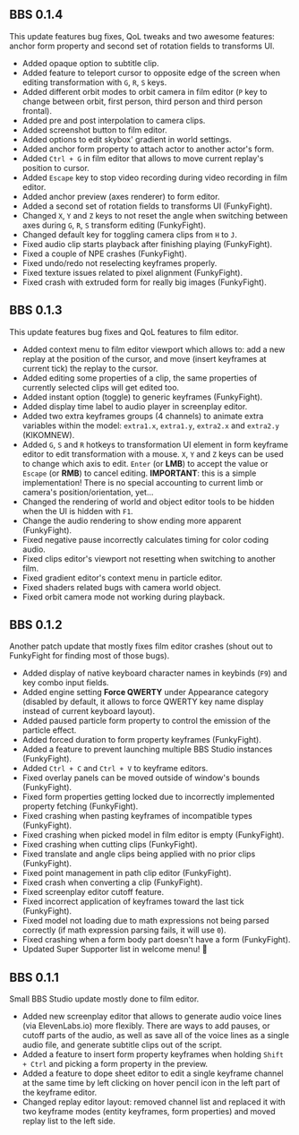 ## BBS 0.1.4

This update features bug fixes, QoL tweaks and two awesome features: anchor form property and second set of rotation fields to transforms UI.

* Added opaque option to subtitle clip.
* Added feature to teleport cursor to opposite edge of the screen when editing transformation with `G`, `R`, `S` keys.
* Added different orbit modes to orbit camera in film editor (`P` key to change between orbit, first person, third person and third person frontal).
* Added pre and post interpolation to camera clips.
* Added screenshot button to film editor.
* Added options to edit skybox' gradient in world settings.
* Added anchor form property to attach actor to another actor's form.
* Added `Ctrl + G` in film editor that allows to move current replay's position to cursor.
* Added `Escape` key to stop video recording during video recording in film editor.
* Added anchor preview (axes renderer) to form editor.
* Added a second set of rotation fields to transforms UI (FunkyFight).
* Changed `X`, `Y` and `Z` keys to not reset the angle when switching between axes during `G`, `R`, `S` transform editing (FunkyFight).
* Changed default key for toggling camera clips from `H` to `J`.
* Fixed audio clip starts playback after finishing playing (FunkyFight).
* Fixed a couple of NPE crashes (FunkyFight).
* Fixed undo/redo not reselecting keyframes properly.
* Fixed texture issues related to pixel alignment (FunkyFight).
* Fixed crash with extruded form for really big images (FunkyFight).

## BBS 0.1.3

This update features bug fixes and QoL features to film editor.

* Added context menu to film editor viewport which allows to: add a new replay at the position of the cursor, and move (insert keyframes at current tick) the replay to the cursor.
* Added editing some properties of a clip, the same properties of currently selected clips will get edited too.
* Added instant option (toggle) to generic keyframes (FunkyFight).
* Added display time label to audio player in screenplay editor.
* Added two extra keyframes groups (4 channels) to animate extra variables within the model: `extra1.x`, `extra1.y`, `extra2.x` and `extra2.y` (KIKOMNEW).
* Added `G`, `S` and `R` hotkeys to transformation UI element in form keyframe editor to edit transformation with a mouse. `X`, `Y` and `Z` keys can be used to change which axis to edit. `Enter` (or **LMB**) to accept the value or `Escape` (or **RMB**) to cancel editing. **IMPORTANT**: this is a simple implementation! There is no special accounting to current limb or camera's position/orientation, yet...
* Changed the rendering of world and object editor tools to be hidden when the UI is hidden with `F1`.
* Change the audio rendering to show ending more apparent (FunkyFight).
* Fixed negative pause incorrectly calculates timing for color coding audio.
* Fixed clips editor's viewport not resetting when switching to another film.
* Fixed gradient editor's context menu in particle editor.
* Fixed shaders related bugs with camera world object.
* Fixed orbit camera mode not working during playback.

## BBS 0.1.2

Another patch update that mostly fixes film editor crashes (shout out to FunkyFight for finding most of those bugs).

* Added display of native keyboard character names in keybinds (`F9`) and key combo input fields.
* Added engine setting **Force QWERTY** under Appearance category (disabled by default, it allows to force QWERTY key name display instead of current keyboard layout).
* Added paused particle form property to control the emission of the particle effect.
* Added forced duration to form property keyframes (FunkyFight).
* Added a feature to prevent launching multiple BBS Studio instances (FunkyFight).
* Added `Ctrl + C` and `Ctrl + V` to keyframe editors.
* Fixed overlay panels can be moved outside of window's bounds (FunkyFight).
* Fixed form properties getting locked due to incorrectly implemented property fetching (FunkyFight).
* Fixed crashing when pasting keyframes of incompatible types (FunkyFight).
* Fixed crashing when picked model in film editor is empty (FunkyFight).
* Fixed crashing when cutting clips (FunkyFight).
* Fixed translate and angle clips being applied with no prior clips (FunkyFight).
* Fixed point management in path clip editor (FunkyFight).
* Fixed crash when converting a clip (FunkyFight).
* Fixed screenplay editor cutoff feature.
* Fixed incorrect application of keyframes toward the last tick (FunkyFight).
* Fixed model not loading due to math expressions not being parsed correctly (if math expression parsing fails, it will use `0`).
* Fixed crashing when a form body part doesn't have a form (FunkyFight).
* Updated Super Supporter list in welcome menu! 💖

## BBS 0.1.1

Small BBS Studio update mostly done to film editor.

* Added new screenplay editor that allows to generate audio voice lines (via ElevenLabs.io) more flexibly. There are ways to add pauses, or cutoff parts of the audio, as well as save all of the voice lines as a single audio file, and generate subtitle clips out of the script.
* Added a feature to insert form property keyframes when holding `Shift + Ctrl` and picking a form property in the preview.
* Added a feature to dope sheet editor to edit a single keyframe channel at the same time by left clicking on hover pencil icon in the left part of the keyframe editor.
* Changed replay editor layout: removed channel list and replaced it with two keyframe modes (entity keyframes, form properties) and moved replay list to the left side.